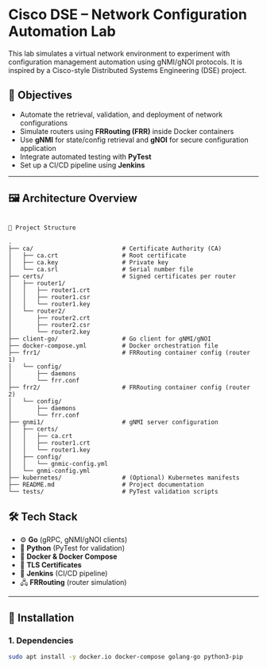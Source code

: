 # Cisco DSE – Network Configuration Automation Lab

This lab simulates a virtual network environment to experiment with configuration management automation using gNMI/gNOI protocols. It is inspired by a Cisco-style Distributed Systems Engineering (DSE) project.

## 📌 Objectives

- Automate the retrieval, validation, and deployment of network configurations
- Simulate routers using **FRRouting (FRR)** inside Docker containers
- Use **gNMI** for state/config retrieval and **gNOI** for secure configuration application
- Integrate automated testing with **PyTest**
- Set up a CI/CD pipeline using **Jenkins**

---

## 🖼️ Architecture Overview

<pre><code>
📁 Project Structure

.
├── ca/                         # Certificate Authority (CA)
│   ├── ca.crt                  # Root certificate
│   ├── ca.key                  # Private key
│   └── ca.srl                  # Serial number file
├── certs/                      # Signed certificates per router
│   ├── router1/
│   │   ├── router1.crt
│   │   ├── router1.csr
│   │   └── router1.key
│   └── router2/
│       ├── router2.crt
│       ├── router2.csr
│       └── router2.key
├── client-go/                  # Go client for gNMI/gNOI
├── docker-compose.yml          # Docker orchestration file
├── frr1/                       # FRRouting container config (router 1)
│   └── config/
│       ├── daemons
│       └── frr.conf
├── frr2/                       # FRRouting container config (router 2)
│   └── config/
│       ├── daemons
│       └── frr.conf
├── gnmi1/                      # gNMI server configuration
│   ├── certs/
│   │   ├── ca.crt
│   │   ├── router1.crt
│   │   └── router1.key
│   ├── config/
│   │   └── gnmic-config.yml
│   └── gnmi-config.yml
├── kubernetes/                 # (Optional) Kubernetes manifests
├── README.md                   # Project documentation
└── tests/                      # PyTest validation scripts
</code></pre>


## 🛠️ Tech Stack

- ⚙️ **Go** (gRPC, gNMI/gNOI clients)
- 🐍 **Python** (PyTest for validation)
- 🐳 **Docker & Docker Compose**
- 🔐 **TLS Certificates**
- 🧪 **Jenkins** (CI/CD pipeline)
- 🖧 **FRRouting** (router simulation)

---

## 🚀 Installation

### 1. Dependencies

```bash
sudo apt install -y docker.io docker-compose golang-go python3-pip
